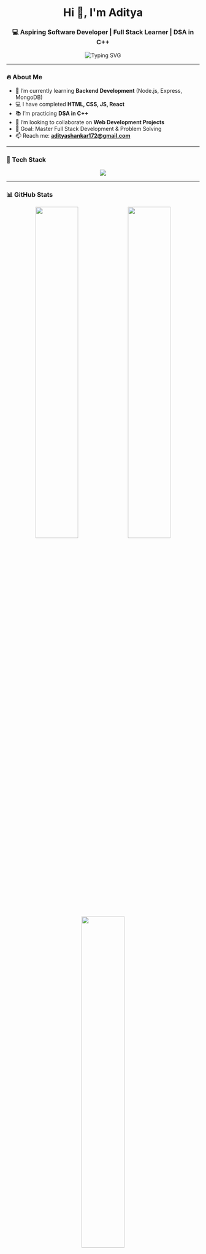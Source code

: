 <!-- GitHub Profile README -->

<h1 align="center">Hi 👋, I'm Aditya</h1>
<h3 align="center">💻 Aspiring Software Developer | Full Stack Learner | DSA in C++</h3>

<p align="center">
  <img src="https://readme-typing-svg.herokuapp.com?font=Fira+Code&weight=500&size=24&pause=1000&color=00C2FF&center=true&vCenter=true&width=435&lines=DSA+%7C+Full+Stack+Developer;Learning+C%2B%2B%2C+Node.js%2C+MongoDB;React+%7C+JavaScript+%7C+HTML+%7C+CSS" alt="Typing SVG" />
</p>

---

### 🔥 About Me
- 🌱 I’m currently learning **Backend Development** (Node.js, Express, MongoDB)
- 💻 I have completed **HTML, CSS, JS, React**
- 📚 I’m practicing **DSA in C++**
- 👯 I’m looking to collaborate on **Web Development Projects**
- 🎯 Goal: Master Full Stack Development & Problem Solving
- 📫 Reach me: **adityashankar172@gmail.com**

---

### 🧰 Tech Stack
<p align="center">
  <img src="https://skillicons.dev/icons?i=html,css,js,react,tailwind,nodejs,express,mongodb,cpp,git,github,vscode" />
</p>

---

### 📊 GitHub Stats
<p align="center">
  <img src="https://github-readme-stats.vercel.app/api?username=RED17exe&show_icons=true&theme=tokyonight&hide_border=false" width="47%" />
  <img src="https://streak-stats.demolab.com?user=RED17exe&theme=tokyonight&hide_border=false" width="47%" />

</p>

<p align="center">
 <img src="https://streak-stats.demolab.com?user=RED17exe&theme=tokyonight&hide_border=false" width="47%" />

</p>

---

### 🌐 Connect With Me
<p align="center">
  <a href="https://github.com/RED17exe" target="_blank"><img src="https://img.shields.io/badge/GitHub-000?style=for-the-badge&logo=github&logoColor=white" /></a>
  <a href="https://www.linkedin.com/in/aditya-shankar-lal-48b354320/" target="_blank"><img src="https://img.shields.io/badge/LinkedIn-0A66C2?style=for-the-badge&logo=linkedin&logoColor=white" /></a>
  <a href="facc6982@gmail.com"><img src="https://img.shields.io/badge/Gmail-D14836?style=for-the-badge&logo=gmail&logoColor=white" /></a>
</p>

---

### 🧠 Fun Fact
> I debug in my dreams sometimes. 🤯  
